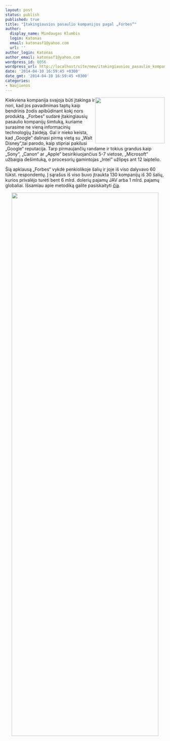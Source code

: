 ```yaml
---
layout: post
status: publish
published: true
title: "Įtakingiausios pasaulio kompanijos pagal „Forbes“"
author:
  display_name: Mindaugas Klumbis
  login: Katonas
  email: katonasf1@yahoo.com
  url: ''
author_login: Katonas
author_email: katonasf1@yahoo.com
wordpress_id: 8056
wordpress_url: http://localhost/site/new/itakingiausios_pasaulio_kompanijos_pagal_forbes/
date: '2014-04-10 16:59:45 +0300'
date_gmt: '2014-04-10 16:59:45 +0300'
categories:
- Naujienos
---
```

<p>
	<a href="http://technews.lt/userfiles/0x600.png"><img alt="" src="http://technews.lt/userfiles/0x600.png" style="width: 220px; height: 145px; float: right;" /></a>Kiekviena kompanija svajoja būti įtakinga ir nori, kad jos pavadinimas taptų kaip bendrinis žodis apibūdinant kokį nors produktą. &bdquo;Forbes&ldquo; sudarė įtakingiausių pasaulio kompanijų &scaron;imtuką, kuriame surasime ne vieną informacinių technologijų žaidėją. Gal ir nieko keista, kad &bdquo;Google&ldquo; dalinasi pirmą vietą su &bdquo;Walt Disney&ldquo;,tai parodo, kaip stipriai pakilusi &bdquo;Google&ldquo; reputacija. Tarp pirmaujančių randame ir tokius grandus kaip &bdquo;Sony&ldquo;, &bdquo;Canon&ldquo; ar &bdquo;Apple&ldquo; besirikiuojančius 5-7 vietose, &bdquo;Microsoft&ldquo; užbaigia de&scaron;imtuką, o procesorių gamintojas &bdquo;Intel&ldquo; užlipęs ant 12 laiptelio.</p>
<p>
	&Scaron;ią apklausą &bdquo;Forbes&ldquo; vykdė penkiolikoje &scaron;alių ir joje i&scaron; viso dalyvavo 60 tūkst. respondentų. Į sąra&scaron;us i&scaron; viso buvo įtraukta 130 kompanijų i&scaron; 30 &scaron;alių, kurios privalėjo turėti bent 6 mlrd. dolerių pajamų JAV arba 1 mlrd. pajamų globaliai. I&scaron;samiau apie metodiką galite pasiskaityti <u><a href="http://www.forbes.com/sites/susanadams/2014/04/08/the-worlds-most-reputable-companies/">čia</a></u>.</p>
<p style="text-align: center;">
	<a href="http://technews.lt/userfiles/chart21.jpg"><img alt="" src="http://technews.lt/userfiles/chart21.jpg" style="width: 464px; height: 1712px;" /></a></p>
